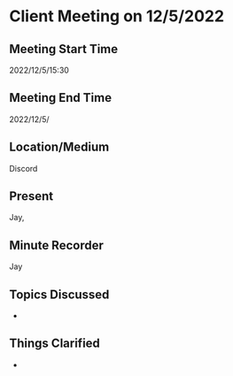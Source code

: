 # Client Meeting on 12/5/2022

## Meeting Start Time

2022/12/5/15:30

## Meeting End Time

2022/12/5/

## Location/Medium

Discord

## Present

Jay, 

## Minute Recorder

Jay 

## Topics Discussed

* 

## Things Clarified

* 
